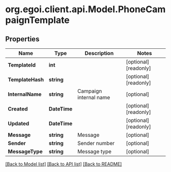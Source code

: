 
# org.egoi.client.api.Model.PhoneCampaignTemplate

## Properties

Name | Type | Description | Notes
------------ | ------------- | ------------- | -------------
**TemplateId** | **int** |  | [optional] [readonly] 
**TemplateHash** | **string** |  | [optional] [readonly] 
**InternalName** | **string** | Campaign internal name | [optional] 
**Created** | **DateTime** |  | [optional] [readonly] 
**Updated** | **DateTime** |  | [optional] [readonly] 
**Message** | **string** | Message | [optional] 
**Sender** | **string** | Sender number | [optional] 
**MessageType** | **string** | Message type | [optional] 

[[Back to Model list]](../README.md#documentation-for-models)
[[Back to API list]](../README.md#documentation-for-api-endpoints)
[[Back to README]](../README.md)

